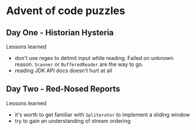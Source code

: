 # Advent of code puzzles

## Day One - Historian Hysteria
Lessons learned
- don't use regex to delimit input while reading. Failed on unknown reason. `Scanner` or `BufferedReader` are the way to go.
- reading JDK API docs doesn't hurt at all

## Day Two - Red-Nosed Reports
Lessons learned
- it's worth to get familiar with `Spliterator` to implement a sliding window
- try to gain an understanding of stream ordering